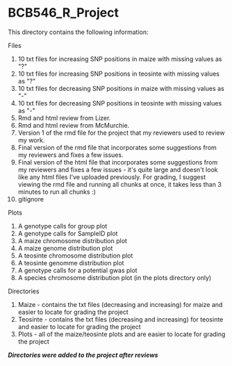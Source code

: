 # BCB546_R_Project
This directory contains the following information: 

Files
  1. 10 txt files for increasing SNP positions in maize with missing values as "?"
  2. 10 txt files for increasing SNP positions in teosinte with missing values as "?"
  3. 10 txt files for decreasing SNP positions in maize with missing values as "-"
  4. 10 txt files for decreasing SNP positions in teosinte with missing values as "-"
  5. Rmd and html review from Lizer.
  6. Rmd and html review from McMurchie.
  7. Version 1 of the rmd file for the project that my reviewers used to review my work.
  8. Final version of the rmd file that incorporates some suggestions from my reviewers and fixes a few issues.
  9. Final version of the html file that incorporates some suggestions from my reviewers and fixes a few issues - it's quite large and doesn't look like any html files I've uploaded previously. For grading, I suggest viewing the rmd file and running all chunks at once, it takes less than 3 minutes to run all chunks :)
  10. gitignore

Plots
  1. A genotype calls for group plot
  2. A genotype calls for SampleID plot
  3. A maize chromosome distribution plot
  4. A maize genome distribution plot
  5. A teosinte chromosome distribution plot
  6. A teosinte genomme distribution plot
  7. A genotype calls for a potential gwas plot
  8. A species chromosome distribution plot (in the plots directory only)

Directories
1. Maize - contains the txt files (decreasing and increasing) for maize and easier to locate for grading the project
3. Teosinte - contains the txt files (decreasing and increasing) for teosinte and easier to locate for grading the project
4. Plots - all of the maize/teosinte plots and are easier to locate for grading the project


***Directories were added to the project after reviews***

